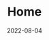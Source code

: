 ---
title: 'Home'
date: 2022-08-04
permalink: '/en/'
home: true
icon: home
layout: Blog
bgImage: false
article: false
---
